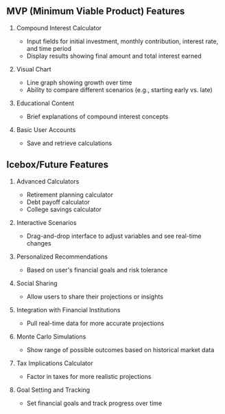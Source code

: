 ## MVP (Minimum Viable Product) Features

1. Compound Interest Calculator

   - Input fields for initial investment, monthly contribution, interest rate, and time period
   - Display results showing final amount and total interest earned

2. Visual Chart

   - Line graph showing growth over time
   - Ability to compare different scenarios (e.g., starting early vs. late)

3. Educational Content

   - Brief explanations of compound interest concepts

4. Basic User Accounts
   - Save and retrieve calculations

## Icebox/Future Features

1. Advanced Calculators

   - Retirement planning calculator
   - Debt payoff calculator
   - College savings calculator

2. Interactive Scenarios

   - Drag-and-drop interface to adjust variables and see real-time changes

3. Personalized Recommendations

   - Based on user's financial goals and risk tolerance

4. Social Sharing

   - Allow users to share their projections or insights

5. Integration with Financial Institutions

   - Pull real-time data for more accurate projections

6. Monte Carlo Simulations

   - Show range of possible outcomes based on historical market data

7. Tax Implications Calculator

   - Factor in taxes for more realistic projections

8.  Goal Setting and Tracking
    - Set financial goals and track progress over time
